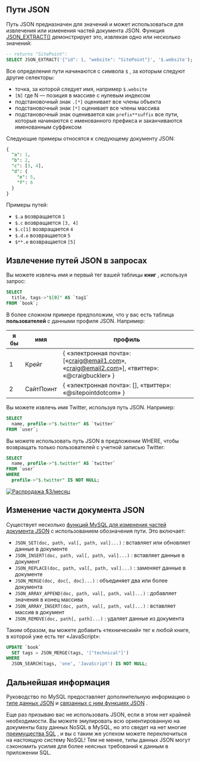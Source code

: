 ## Пути JSON

Путь JSON предназначен для значений и может использоваться для извлечения или изменения частей документа JSON. Функция [JSON\_EXTRACT()](https://dev.mysql.com/doc/refman//en/json-search-functions.html#function_json-extract) демонстрирует это, извлекая одно или несколько значений:

```sql
-- returns "SitePoint":
SELECT JSON_EXTRACT('{"id": 1, "website": "SitePoint"}', '$.website');

```

Все определения пути начинаются с символа `$` , за которым следуют другие селекторы:

*   точка, за которой следует имя, например `$.website`
*   `[N]` где N — позиция в массиве с нулевым индексом
*   подстановочный знак `.[*]` оценивает все члены объекта
*   подстановочный знак `[*]` оценивает все члены массива
*   подстановочный знак оценивается как `prefix**suffix` все пути, которые начинаются с именованного префикса и заканчиваются именованным суффиксом

Следующие примеры относятся к следующему документу JSON:

```sql
{
  "a": 1,
  "b": 2,
  "c": [3, 4],
  "d": {
    "e": 5,
    "f": 6
  }
}

```

Примеры путей:

*   `$.a` возвращается `1`
*   `$.c` возвращается `[3, 4]`
*   `$.c[1]` возвращается `4`
*   `$.d.e` возвращается `5`
*   `$**.e` возвращается `[5]`

## Извлечение путей JSON в запросах

Вы можете извлечь имя и первый тег вашей таблицы **книг** , используя запрос:

```sql
SELECT
  title, tags->"$[0]" AS `tag1`
FROM `book`;

```

В более сложном примере предположим, что у вас есть таблица **пользователей** с данными профиля JSON. Например:

| я бы | имя | профиль |
| --- | --- | --- |
| 1 | Крейг | { «электронная почта»: \[«craig@email1.com», «craig@email2.com»\], «твиттер»: «@craigbuckler» } |
| 2 | СайтПоинт | { «электронная почта»: \[\], «твиттер»: «@sitepointdotcom» } |

Вы можете извлечь имя Twitter, используя путь JSON. Например:

```sql
SELECT
  name, profile->"$.twitter" AS `twitter`
FROM `user`;

```

Вы можете использовать путь JSON в предложении WHERE, чтобы возвращать только пользователей с учетной записью Twitter:

```sql
SELECT
  name, profile->"$.twitter" AS `twitter`
FROM `user`
WHERE
  profile->"$.twitter" IS NOT NULL;

```

[![Распродажа $3/месяц](https://cdn.sanity.io/images/708bnrs8/production/12e9f50316d9a0265b4583c6d257cae13f1f8eba-768x209.png?w=768&h=209&auto=format)](https://sitepoint.com/premium/library/?ref_medium=articlebanner)

## Изменение части документа JSON

Существует несколько [функций MySQL для изменения частей документа JSON](https://dev.mysql.com/doc/refman//en/json-modification-functions.html) с использованием обозначения пути. Это включает:

*   `JSON_SET(doc, path, val[, path, val]...)` : вставляет или обновляет данные в документе
*   `JSON_INSERT(doc, path, val[, path, val]...)` : вставляет данные в документ
*   `JSON_REPLACE(doc, path, val[, path, val]...)` : заменяет данные в документе
*   `JSON_MERGE(doc, doc[, doc]...)` : объединяет два или более документа
*   `JSON_ARRAY_APPEND(doc, path, val[, path, val]...)` : добавляет значения в конец массива
*   `JSON_ARRAY_INSERT(doc, path, val[, path, val]...)` : вставляет массив в документ
*   `JSON_REMOVE(doc, path[, path]...)` : удаляет данные из документа

Таким образом, вы можете добавить «технический» тег к любой книге, в которой уже есть тег «JavaScript»:

```sql
UPDATE `book`
  SET tags = JSON_MERGE(tags, '["technical"]')
WHERE
  JSON_SEARCH(tags, 'one', 'JavaScript') IS NOT NULL;

```

## Дальнейшая информация

Руководство по MySQL предоставляет дополнительную информацию о [типе данных JSON](https://dev.mysql.com/doc/refman/en/json.html) и [связанных с ним функциях JSON](https://dev.mysql.com/doc/refman//en/json-functions.html) .

Еще раз призываю вас не использовать JSON, если в этом нет крайней необходимости. Вы можете эмулировать всю ориентированную на документы базу данных NoSQL в MySQL, но это сведет на нет многие [преимущества SQL](https://www.sitepoint.com/sql-vs-nosql-choose/) , и вы с таким же успехом можете переключиться на настоящую систему NoSQL! Тем не менее, типы данных JSON могут сэкономить усилия для более неясных требований к данным в приложении SQL.
